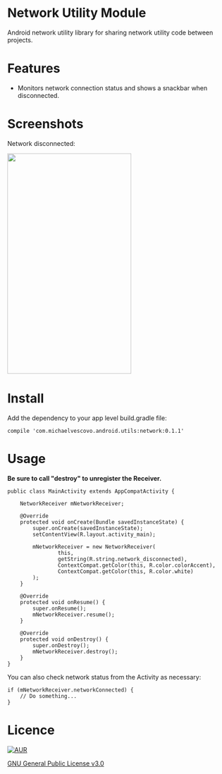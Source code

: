 # Network Utility Module
Android network utility library for sharing network utility code between projects.

# Features

- Monitors network connection status and shows a snackbar when disconnected.

# Screenshots

Network disconnected:

<!--![network-disconnected](https://cloud.githubusercontent.com/assets/15829736/20997335/9de752ac-bd58-11e6-88ff-e7bda1cf057b.png)-->
<img src="https://cloud.githubusercontent.com/assets/15829736/20997335/9de752ac-bd58-11e6-88ff-e7bda1cf057b.png" height="500" width="281">

# Install
Add the dependency to your app level build.gradle file:
~~~
compile 'com.michaelvescovo.android.utils:network:0.1.1'
~~~

# Usage

**Be sure to call "destroy" to unregister the Receiver.**

~~~
public class MainActivity extends AppCompatActivity {

    NetworkReceiver mNetworkReceiver;

    @Override
    protected void onCreate(Bundle savedInstanceState) {
        super.onCreate(savedInstanceState);
        setContentView(R.layout.activity_main);

        mNetworkReceiver = new NetworkReceiver(
                this,
                getString(R.string.network_disconnected),
                ContextCompat.getColor(this, R.color.colorAccent),
                ContextCompat.getColor(this, R.color.white)
        );
    }

    @Override
    protected void onResume() {
        super.onResume();
        mNetworkReceiver.resume();
    }

    @Override
    protected void onDestroy() {
        super.onDestroy();
        mNetworkReceiver.destroy();
    }
}
~~~

You can also check network status from the Activity as necessary:

~~~
if (mNetworkReceiver.networkConnected) {
    // Do something...
}
~~~

# Licence

[![AUR](https://img.shields.io/aur/license/yaourt.svg)]()

[GNU General Public License v3.0](http://choosealicense.com/licenses/gpl-3.0/)
